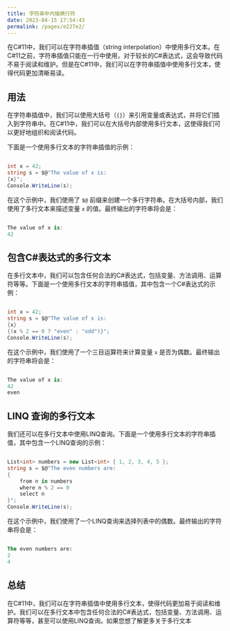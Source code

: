 ```yaml
---
title: 字符串中内插换行符
date: 2023-04-15 17:54:43
permalink: /pages/e227e2/
---
```


在C#11中，我们可以在字符串插值（string interpolation）中使用多行文本。在C#11之前，字符串插值只能在一行中使用，对于较长的C#表达式，这会导致代码不易于阅读和维护。但是在C#11中，我们可以在字符串插值中使用多行文本，使得代码更加清晰易读。
## 用法

在字符串插值中，我们可以使用大括号（`{}`）来引用变量或表达式，并将它们插入到字符串中。在C#11中，我们可以在大括号内部使用多行文本，这使得我们可以更好地组织和阅读代码。

下面是一个使用多行文本的字符串插值的示例：

```csharp

int x = 42;
string s = $@"The value of x is:
{x}";
Console.WriteLine(s);
```



在这个示例中，我们使用了 `$@` 前缀来创建一个多行字符串。在大括号内部，我们使用了多行文本来描述变量 `x` 的值。最终输出的字符串将会是：

```csharp

The value of x is:
42
```


## 包含C#表达式的多行文本

在多行文本中，我们可以包含任何合法的C#表达式，包括变量、方法调用、运算符等等。下面是一个使用多行文本的字符串插值，其中包含一个C#表达式的示例：

```csharp

int x = 42;
string s = $@"The value of x is:
{x}
{(x % 2 == 0 ? "even" : "odd")}";
Console.WriteLine(s);
```



在这个示例中，我们使用了一个三目运算符来计算变量 `x` 是否为偶数。最终输出的字符串将会是：

```csharp

The value of x is:
42
even
```


## LINQ 查询的多行文本

我们还可以在多行文本中使用LINQ查询。下面是一个使用多行文本的字符串插值，其中包含一个LINQ查询的示例：

```csharp

List<int> numbers = new List<int> { 1, 2, 3, 4, 5 };
string s = $@"The even numbers are:
{
    from n in numbers
    where n % 2 == 0
    select n
}";
Console.WriteLine(s);
```



在这个示例中，我们使用了一个LINQ查询来选择列表中的偶数。最终输出的字符串将会是：

```sql

The even numbers are:
2
4
```


## 总结

在C#11中，我们可以在字符串插值中使用多行文本，使得代码更加易于阅读和维护。我们可以在多行文本中包含任何合法的C#表达式，包括变量、方法调用、运算符等等，甚至可以使用LINQ查询。如果您想了解更多关于多行文本
